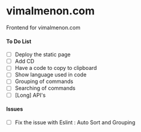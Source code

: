 # vimalmenon.com
Frontend for vimalmenon.com

#### To Do List
- [ ] Deploy the static page
- [ ] Add CD
- [ ] Have a code to copy to clipboard
- [ ] Show language used in code
- [ ] Grouping of commands
- [ ] Searching of commands
- [ ] [Long] API's

#### Issues
- [ ] Fix the issue with Eslint : Auto Sort and Grouping
